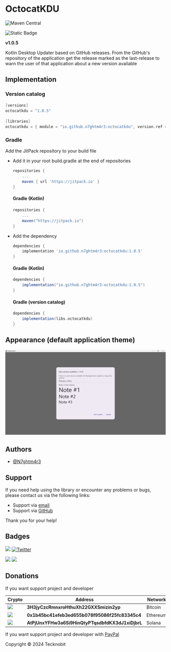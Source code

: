 # OctocatKDU

![Maven Central](https://img.shields.io/maven-central/v/io.github.n7ghtm4r3/octocatkdu.svg?label=Maven%20Central)

![Static Badge](https://img.shields.io/badge/desktop-006874?link=https%3A%2F%2Fimg.shields.io%2Fbadge%2Fandroid-4280511051)

**v1.0.5**

Kotlin Desktop Updater based on GitHub releases. From the GitHub's repository of the application get the release marked as the last-release to warn the user of that application about a new version available

## Implementation

### Version catalog

```gradle
[versions]
octocatkdu = "1.0.5"

[libraries]
octocatkdu = { module = "io.github.n7ghtm4r3:octocatkdu", version.ref = "octocatkdu" }
```

### Gradle

Add the JitPack repository to your build file

- Add it in your root build.gradle at the end of repositories

    ```gradle
    repositories {
        ...
        maven { url 'https://jitpack.io' }
    }
    ```

  #### Gradle (Kotlin)

    ```gradle
    repositories {
        ...
        maven("https://jitpack.io")
    }
    ```

- Add the dependency

    ```gradle
    dependencies {
        implementation 'io.github.n7ghtm4r3:octocatkdu:1.0.5'
    }
    ```

  #### Gradle (Kotlin)

    ```gradle
    dependencies {
        implementation("io.github.n7ghtm4r3:octocatkdu:1.0.5")
    }
    ```

  #### Gradle (version catalog)

    ```gradle
    dependencies {
        implementation(libs.octocatkdu)
    }
    ```

## Appearance (default application theme)

![UI appearance](https://github.com/N7ghtm4r3/OctocatKDU/blob/main/images/ui.png)

## Authors

- [@N7ghtm4r3](https://www.github.com/N7ghtm4r3)

## Support

If you need help using the library or encounter any problems or bugs, please contact us via the following links:

- Support via <a href="mailto:infotecknobitcompany@gmail.com">email</a>
- Support via <a href="https://github.com/N7ghtm4r3/OctocatKDU/issues/new">GitHub</a>

Thank you for your help!

## Badges

[![](https://img.shields.io/badge/Google_Play-414141?style=for-the-badge&logo=google-play&logoColor=white)](https://play.google.com/store/apps/developer?id=Tecknobit)
[![Twitter](https://img.shields.io/badge/Twitter-1DA1F2?style=for-the-badge&logo=twitter&logoColor=white)](https://twitter.com/tecknobit)

[![](https://img.shields.io/badge/Java-ED8B00?style=for-the-badge&logo=java&logoColor=white)](https://www.oracle.com/java/)
[![](https://img.shields.io/badge/Kotlin-0095D5?&style=for-the-badge&logo=kotlin&logoColor=white)](https://kotlinlang.org/)

## Donations

If you want support project and developer

| Crypto                                                                                              | Address                                          | Network  |
|-----------------------------------------------------------------------------------------------------|--------------------------------------------------|----------|
| ![](https://img.shields.io/badge/Bitcoin-000000?style=for-the-badge&logo=bitcoin&logoColor=white)   | **3H3jyCzcRmnxroHthuXh22GXXSmizin2yp**           | Bitcoin  |
| ![](https://img.shields.io/badge/Ethereum-3C3C3D?style=for-the-badge&logo=Ethereum&logoColor=white) | **0x1b45bc41efeb3ed655b078f95086f25fc83345c4**   | Ethereum |
| ![](https://img.shields.io/badge/Solana-000?style=for-the-badge&logo=Solana&logoColor=9945FF)       | **AtPjUnxYFHw3a6Si9HinQtyPTqsdbfdKX3dJ1xiDjbrL** | Solana   |

If you want support project and developer with <a href="https://www.paypal.com/donate/?hosted_button_id=5QMN5UQH7LDT4">PayPal</a>

Copyright © 2024 Tecknobit
